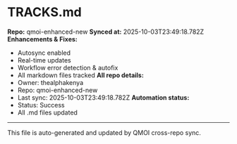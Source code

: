 # TRACKS.md

**Repo:** qmoi-enhanced-new
**Synced at:** 2025-10-03T23:49:18.782Z
**Enhancements & Fixes:**
- Autosync enabled
- Real-time updates
- Workflow error detection & autofix
- All markdown files tracked
**All repo details:**
- Owner: thealphakenya
- Repo: qmoi-enhanced-new
- Last sync: 2025-10-03T23:49:18.782Z
**Automation status:**
- Status: Success
- All .md files updated
---
This file is auto-generated and updated by QMOI cross-repo sync.
